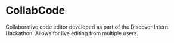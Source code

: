 # CollabCode
Collaborative code editor developed as part of the Discover Intern Hackathon. Allows for live editing from multiple users.
